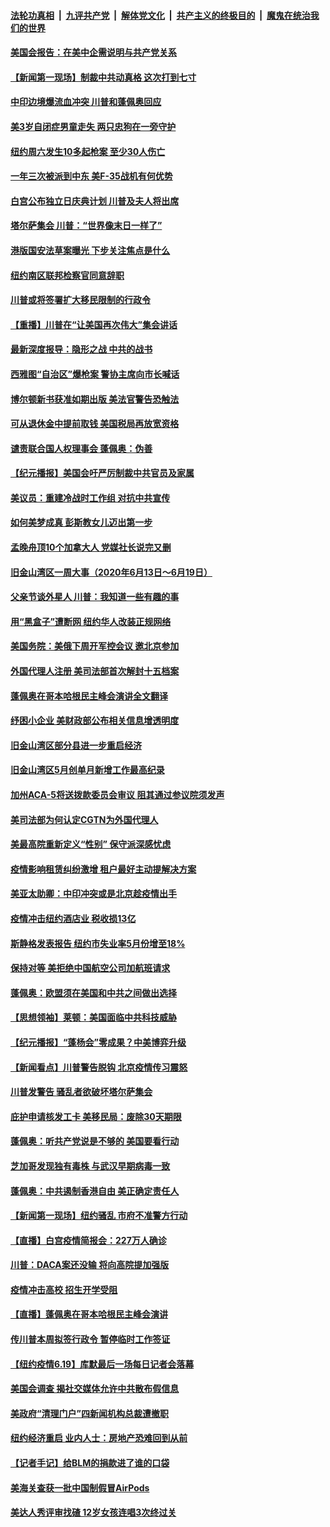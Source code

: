 

####  [法轮功真相](../../../../basic/blob/master/README.md?t=06212302) &nbsp;|&nbsp; [九评共产党](../../../../9ping.md/blob/master/README.md?t=06212302) &nbsp;|&nbsp; [解体党文化](../../../../jtdwh.md/blob/master/README.md?t=06212302)  &nbsp;|&nbsp; [共产主义的终极目的](../../../../gczydzjmd.md/blob/master/README.md?t=06212302) &nbsp;|&nbsp; [魔鬼在统治我们的世界](../../../../mgztzwmdsj.md/blob/master/README.md?t=06212302) 

#### [美国会报告：在美中企需说明与共产党关系](../pages/nsc412/n12199133.md?t=06212302) 

#### [【新闻第一现场】制裁中共动真格 这次打到七寸](../pages/nsc412/n12201730.md?t=06212302) 

#### [中印边境爆流血冲突 川普和蓬佩奥回应](../pages/nsc412/n12201068.md?t=06212302) 

#### [美3岁自闭症男童走失 两只忠狗在一旁守护](../pages/nsc412/n12201540.md?t=06212302) 

#### [纽约周六发生10多起枪案 至少30人伤亡](../pages/nsc412/n12201569.md?t=06212302) 

#### [一年三次被派到中东 美F-35战机有何优势](../pages/nsc412/n12193910.md?t=06212302) 

#### [白宫公布独立日庆典计划 川普及夫人将出席](../pages/nsc412/n12201111.md?t=06212302) 

#### [塔尔萨集会 川普：“世界像末日一样了”](../pages/nsc412/n12200981.md?t=06212302) 

#### [港版国安法草案曝光 下步关注焦点是什么](../pages/nsc412/n12200876.md?t=06212302) 

#### [纽约南区联邦检察官同意辞职](../pages/nsc412/n12200996.md?t=06212302) 

#### [川普或将签署扩大移民限制的行政令](../pages/nsc412/n12201017.md?t=06212302) 

#### [【重播】川普在“让美国再次伟大”集会讲话](../pages/nsc412/n12199351.md?t=06212302) 

#### [最新深度报导：隐形之战 中共的战书](../pages/nsc412/n12200980.md?t=06212302) 

#### [西雅图“自治区”爆枪案 警协主席向市长喊话](../pages/nsc412/n12200903.md?t=06212302) 

#### [博尔顿新书获准如期出版 美法官警告恐触法](../pages/nsc412/n12200486.md?t=06212302) 

#### [可从退休金中提前取钱  美国税局再放宽资格](../pages/nsc412/n12200725.md?t=06212302) 

#### [谴责联合国人权理事会 蓬佩奥：伪善](../pages/nsc412/n12200748.md?t=06212302) 

#### [【纪元播报】美国会吁严厉制裁中共官员及家属](../pages/nsc412/n12201402.md?t=06212302) 

#### [美议员：重建冷战时工作组 对抗中共宣传](../pages/nsc412/n12200449.md?t=06212302) 

#### [如何美梦成真 彭斯教女儿迈出第一步](../pages/nsc412/n12200401.md?t=06212302) 

#### [孟晚舟顶10个加拿大人 党媒社长说完又删](../pages/nsc412/n12200398.md?t=06212302) 

#### [旧金山湾区一周大事（2020年6月13日〜6月19日）](../pages/nsc412/n12200439.md?t=06212302) 

#### [父亲节谈外星人 川普：我知道一些有趣的事](../pages/nsc412/n12200212.md?t=06212302) 

#### [用“黑盒子”遭断网   纽约华人改装正规网络](../pages/nsc412/n12199538.md?t=06212302) 

#### [美国务院：美俄下周开军控会议 邀北京参加](../pages/nsc412/n12200097.md?t=06212302) 

#### [外国代理人注册 美司法部首次解封十五档案](../pages/nsc412/n12199547.md?t=06212302) 

#### [蓬佩奥在哥本哈根民主峰会演讲全文翻译](../pages/nsc412/n12199290.md?t=06212302) 

#### [纾困小企业 美财政部公布相关信息增透明度](../pages/nsc412/n12199644.md?t=06212302) 

#### [旧金山湾区部分县进一步重启经济](../pages/nsc412/n12199750.md?t=06212302) 

#### [旧金山湾区5月创单月新增工作最高纪录](../pages/nsc412/n12199698.md?t=06212302) 

#### [加州ACA-5将送拨款委员会审议 阻其通过参议院须发声](../pages/nsc412/n12199686.md?t=06212302) 

#### [美司法部为何认定CGTN为外国代理人](../pages/nsc412/n12199531.md?t=06212302) 

#### [美最高院重新定义“性别” 保守派深感忧虑](../pages/nsc412/n12199501.md?t=06212302) 

#### [疫情影响租赁纠纷激增  租户最好主动提解决方案](../pages/nsc412/n12199526.md?t=06212302) 

#### [美亚太助卿：中印冲突或是北京趁疫情出手](../pages/nsc412/n12198861.md?t=06212302) 

#### [疫情冲击纽约酒店业 税收损13亿](../pages/nsc412/n12199565.md?t=06212302) 

#### [斯静格发表报告   纽约市失业率5月份增至18%](../pages/nsc412/n12199556.md?t=06212302) 

#### [保持对等 美拒绝中国航空公司加航班请求](../pages/nsc412/n12199377.md?t=06212302) 

#### [蓬佩奥：欧盟须在美国和中共之间做出选择](../pages/nsc412/n12199184.md?t=06212302) 

#### [【思想领袖】莱顿：美国面临中共科技威胁](../pages/nsc412/n12033930.md?t=06212302) 

#### [【纪元播报】“蓬杨会”零成果？中美博弈升级](../pages/nsc412/n12199275.md?t=06212302) 

#### [【新闻看点】川普警告脱钩 北京疫情传习震怒](../pages/nsc412/n12198957.md?t=06212302) 

#### [川普发警告 骚乱者欲破坏塔尔萨集会](../pages/nsc412/n12199233.md?t=06212302) 

#### [庇护申请核发工卡 美移民局：废除30天期限](../pages/nsc412/n12199178.md?t=06212302) 

#### [蓬佩奥：听共产党说是不够的 美国要看行动](../pages/nsc412/n12198968.md?t=06212302) 

#### [芝加哥发现独有毒株 与武汉早期病毒一致](../pages/nsc412/n12199036.md?t=06212302) 

#### [蓬佩奥：中共遏制香港自由 美正确定责任人](../pages/nsc412/n12198814.md?t=06212302) 

#### [【新闻第一现场】纽约骚乱 市府不准警方行动](../pages/nsc412/n12198905.md?t=06212302) 

#### [【直播】白宫疫情简报会：227万人确诊](../pages/nsc412/n12198669.md?t=06212302) 

#### [川普：DACA案还没输 将向高院提加强版](../pages/nsc412/n12198635.md?t=06212302) 

#### [疫情冲击高校 招生开学受阻](../pages/nsc412/n12198698.md?t=06212302) 

#### [【直播】蓬佩奥在哥本哈根民主峰会演讲](../pages/nsc412/n12198355.md?t=06212302) 

#### [传川普本周拟签行政令 暂停临时工作签证](../pages/nsc412/n12198579.md?t=06212302) 

#### [【纽约疫情6.19】库默最后一场每日记者会落幕](../pages/nsc412/n12197864.md?t=06212302) 

#### [美国会调查 揭社交媒体允许中共散布假信息](../pages/nsc412/n12198310.md?t=06212302) 

#### [美政府“清理门户”四新闻机构总裁遭撤职](../pages/nsc412/n12198300.md?t=06212302) 

#### [纽约经济重启 业内人士：房地产恐难回到从前](../pages/nsc412/n12197038.md?t=06212302) 

#### [【记者手记】给BLM的捐款进了谁的口袋](../pages/nsc412/n12197012.md?t=06212302) 

#### [美海关查获一批中国制假冒AirPods](../pages/nsc412/n12197717.md?t=06212302) 

#### [美达人秀评审找碴 12岁女孩连唱3次终过关](../pages/nsc412/n12197427.md?t=06212302) 

